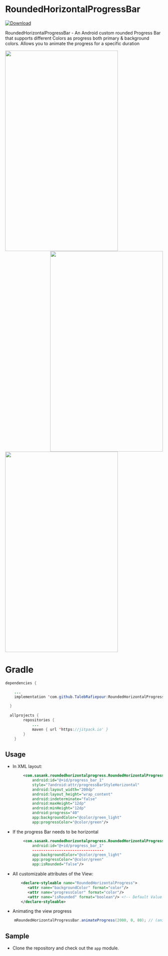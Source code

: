 # RoundedHorizontalProgressBar

[ ![Download](https://api.bintray.com/packages/sasankdeveloper/RoundedHorizontalProgressBar/roundedhorizontalprogress/images/download.svg) ](https://bintray.com/sasankdeveloper/RoundedHorizontalProgressBar/roundedhorizontalprogress/_latestVersion)

RoundedHorizontalProgressBar - An Android custom rounded Progress Bar that supports different Colors as progress both primary &amp; background colors. Allows you to animate the progress for a specific duration

<a href="url"><img src="https://github.com/saisasanksunkavalli/RoundedHorizontalProgressBar/blob/master/ScreenShots/1.jpeg" align="left" height="640" width="360" ></a>
<a href="url"><img src="https://github.com/saisasanksunkavalli/RoundedHorizontalProgressBar/blob/master/ScreenShots/2.jpeg" align="right" height="640" width="360" ></a>
<a class="hello" href="url"><img src="https://github.com/saisasanksunkavalli/RoundedHorizontalProgressBar/blob/master/ScreenShots/3.png" align="center" height="640" width="360" ></a>


# Gradle
```java
dependencies {

  	...
    implementation 'com.github.TalebRafiepour:RoundedHorizontalProgressBar:1.0.0'
    
  }
  
  allprojects {
		repositories {
			...
			maven { url 'https://jitpack.io' }
		}
	}
```

## Usage

* In XML layout: 

```xml
        <com.sasank.roundedhorizontalprogress.RoundedHorizontalProgressBar
            android:id="@+id/progress_bar_1"
            style="?android:attr/progressBarStyleHorizontal"
            android:layout_width="200dp"
            android:layout_height="wrap_content"
            android:indeterminate="false"
            android:maxHeight="12dp"
            android:minHeight="12dp"
            android:progress="40"
            app:backgroundColor="@color/green_light"
            app:progressColor="@color/green"/>
```

* If the progress Bar needs to be horizontal

```xml
        <com.sasank.roundedhorizontalprogress.RoundedHorizontalProgressBar
            android:id="@+id/progress_bar_1"
            --------------------------------
            app:backgroundColor="@color/green_light"
            app:progressColor="@color/green"
            app:isRounded="false"/>
```

* All customizable attributes of the View:

```xml
       <declare-styleable name="RoundedHorizontalProgress">
          <attr name="backgroundColor" format="color"/>
          <attr name="progressColor" format="color"/>
          <attr name="isRounded" format="boolean"/> <!-- Default Value is true(Rounded) -->
       </declare-styleable>
```

* Animating the view progress

```java
    mRoundedHorizontalProgressBar.animateProgress(2000, 0, 80); // (animationDuration, oldProgress, newProgress)
```

## Sample
* Clone the repository and check out the `app` module.




  
  
